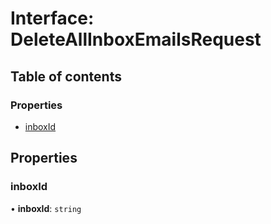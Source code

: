 # Interface: DeleteAllInboxEmailsRequest

## Table of contents

### Properties

- [inboxId](DeleteAllInboxEmailsRequest.md#inboxid)

## Properties

### inboxId

• **inboxId**: `string`
